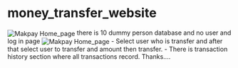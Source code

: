 # money_transfer_website

<img align="center" alt="Makpay Home_page" width="auto" height="auto" src="https://vklbphwmappliaigbxsc.supabase.co/storage/v1/object/sign/projects/makpay%20home_page.jpg?token=eyJhbGciOiJIUzI1NiIsInR5cCI6IkpXVCJ9.eyJ1cmwiOiJwcm9qZWN0cy9tYWtwYXkgaG9tZV9wYWdlLmpwZyIsImlhdCI6MTY2NjU1MTkzOSwiZXhwIjoxOTgxOTExOTM5fQ.hz4d9ld5n0SrolsB39hwykeLNRE7wtbCHO-fxz_o9Nk" />
there is 10 dummy person database and no user and log in page
<img align="center" alt="Makpay Home_page" width="auto" height="auto" src="[https://vklbphwmappliaigbxsc.supabase.co/storage/v1/object/sign/projects/makpay%20home_page.jpg?token=eyJhbGciOiJIUzI1NiIsInR5cCI6IkpXVCJ9.eyJ1cmwiOiJwcm9qZWN0cy9tYWtwYXkgaG9tZV9wYWdlLmpwZyIsImlhdCI6MTY2NjU1MTkzOSwiZXhwIjoxOTgxOTExOTM5fQ.hz4d9ld5n0SrolsB39hwykeLNRE7wtbCHO-fxz_o9Nk](https://vklbphwmappliaigbxsc.supabase.co/storage/v1/object/sign/projects/makpay%20transfer%20page.jpg?token=eyJhbGciOiJIUzI1NiIsInR5cCI6IkpXVCJ9.eyJ1cmwiOiJwcm9qZWN0cy9tYWtwYXkgdHJhbnNmZXIgcGFnZS5qcGciLCJpYXQiOjE2NjY1NTIxMzQsImV4cCI6MTk4MTkxMjEzNH0.-jAg9kmuURTyw00QZW5N0OvcErxYfdxiBPKOa66VkfA)" />
- Select user who is transfer and after that select user to transfer and amount then transfer.
- There is transaction history section where all transactions record.
Thanks....
